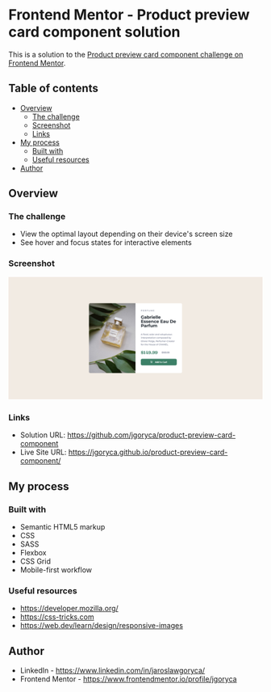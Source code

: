 # Frontend Mentor - Product preview card component solution

This is a solution to the [Product preview card component challenge on Frontend Mentor](https://www.frontendmentor.io/challenges/product-preview-card-component-GO7UmttRfa).

## Table of contents

- [Overview](#overview)
  - [The challenge](#the-challenge)
  - [Screenshot](#screenshot)
  - [Links](#links)
- [My process](#my-process)
  - [Built with](#built-with)
  - [Useful resources](#useful-resources)
- [Author](#author)

## Overview

### The challenge

- View the optimal layout depending on their device's screen size
- See hover and focus states for interactive elements

### Screenshot

![](screenshot.png)

### Links

- Solution URL: https://github.com/jgoryca/product-preview-card-component
- Live Site URL: https://jgoryca.github.io/product-preview-card-component/

## My process

### Built with

- Semantic HTML5 markup
- CSS
- SASS
- Flexbox
- CSS Grid
- Mobile-first workflow

### Useful resources

- https://developer.mozilla.org/
- https://css-tricks.com
- https://web.dev/learn/design/responsive-images

## Author

- LinkedIn - https://www.linkedin.com/in/jaroslawgoryca/
- Frontend Mentor - https://www.frontendmentor.io/profile/jgoryca
